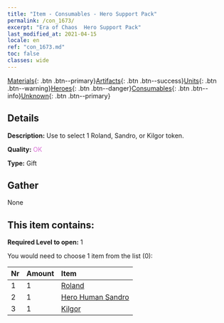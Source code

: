```yaml
---
title: "Item - Consumables - Hero Support Pack"
permalink: /con_1673/
excerpt: "Era of Chaos  Hero Support Pack"
last_modified_at: 2021-04-15
locale: en
ref: "con_1673.md"
toc: false
classes: wide
---
```

 [Materials](/Items/){: .btn .btn--primary}[Artifacts](/Items/Artifacts/){: .btn .btn--success}[Units](/Items/Units/){: .btn .btn--warning}[Heroes](/Items/Heroes/){: .btn .btn--danger}[Consumables](/Items/Consumables/){: .btn .btn--info}[Unknown](/Items/Unknown/){: .btn .btn--primary}

## Details
 **Description:** Use to select 1 Roland, Sandro, or Kilgor token.

 **Quality:** <span style="color: #DA70D6">OK</span>

 **Type:** Gift

## Gather

  None

## This item contains:

 **Required Level to open:** 1

 You would need to choose 1 item from the list (0):

  | Nr | Amount |     Item    |
  |:---|:-------|:------------|
  | 1 | 1 | [Roland](/Items/her_362/) |  | 
  | 2 | 1 | [Hero Human Sandro](/Items/her_373/) |  | 
  | 3 | 1 | [Kilgor](/Items/her_374/) |  | 
